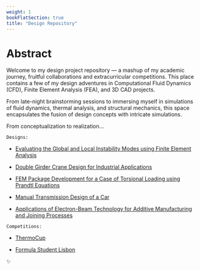 ```yaml
---
weight: 1
bookFlatSection: true
title: "Design Repository"
---
```


# **Abstract**

Welcome to my design project repository — a mashup of my academic journey, fruitful collaborations and extracurricular competitions. This place contains a few of my design adventures in Computational Fluid Dynamics (CFD), Finite Element Analysis (FEA), and 3D CAD projects. 

From late-night brainstorming sessions to immersing myself in simulations of fluid dynamics, thermal analysis, and structural mechanics, this space encapsulates the fusion of design concepts with intricate simulations.

From conceptualization to realization...

`Designs:`

- [Evaluating the Global and Local Instability Modes using Finite Element Analysis](https://ricardochin.com/docs/1design/1mest/)

- [Double Girder Crane Design for Industrial Applications](https://ricardochin.com/docs/1design/3pmec/)

- [FEM Package Development for a Case of Torsional Loading using Prandtl Equations](https://ricardochin.com/docs/1design/4mcomp/)

- [Manual Transmission Design of a Car ](https://ricardochin.com/docs/1design/5om/)

- [Applications of Electron-Beam Technology for Additive Manufacturing and Joining Processes](https://ricardochin.com/docs/1design/6ebw/)

`Competitions:`

- [ThermoCup](https://ricardochin.com/docs/1design/2thermo/)

- [Formula Student Lisbon](https://ricardochin.com/docs/1design/7fst/)

✨



